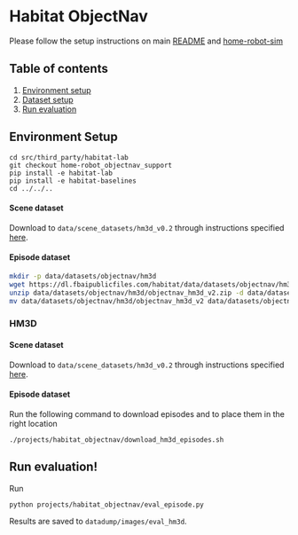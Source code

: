 # Habitat ObjectNav

Please follow the setup instructions on main [README](../../README.md) and [home-robot-sim](../../src/home_robot_sim/README.md)

## Table of contents
   1. [Environment setup](#environment-setup)
   2. [Dataset setup](#dataset-setup)
   3. [Run evaluation](#run-evaluation)

## Environment Setup

```
cd src/third_party/habitat-lab
git checkout home-robot_objectnav_support
pip install -e habitat-lab
pip install -e habitat-baselines
cd ../../..
```

#### Scene dataset

Download to `data/scene_datasets/hm3d_v0.2` through instructions specified [here](https://github.com/facebookresearch/habitat-sim/blob/main/DATASETS.md#downloading-hm3d-with-the-download-utility).

#### Episode dataset
```sh
mkdir -p data/datasets/objectnav/hm3d
wget https://dl.fbaipublicfiles.com/habitat/data/datasets/objectnav/hm3d/v2/objectnav_hm3d_v2.zip -O data/datasets/objectnav/hm3d/objectnav_hm3d_v2.zip
unzip data/datasets/objectnav/hm3d/objectnav_hm3d_v2.zip -d data/datasets/objectnav/hm3d
mv data/datasets/objectnav/hm3d/objectnav_hm3d_v2 data/datasets/objectnav/hm3d/v2
```

### HM3D

#### Scene dataset

Download to `data/scene_datasets/hm3d_v0.2` through instructions specified [here](https://github.com/facebookresearch/habitat-sim/blob/main/DATASETS.md#downloading-hm3d-with-the-download-utility).

#### Episode dataset
Run the following command to download episodes and to place them in the right location
```
./projects/habitat_objectnav/download_hm3d_episodes.sh
```

## Run evaluation!

Run
```
python projects/habitat_objectnav/eval_episode.py
```

Results are saved to `datadump/images/eval_hm3d`.

